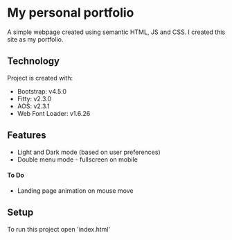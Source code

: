 # My personal portfolio
A simple webpage created using semantic HTML, JS and CSS. I created this site as my portfolio.

## Technology
Project is created with:
*  Bootstrap: v4.5.0
*  Fitty: v2.3.0
*  AOS: v2.3.1
*  Web Font Loader: v1.6.26

## Features
*  Light and Dark mode (based on user preferences)
*  Double menu mode - fullscreen on mobile
#### To Do
*  Landing page animation on mouse move

## Setup
To run this project open 'index.html'
